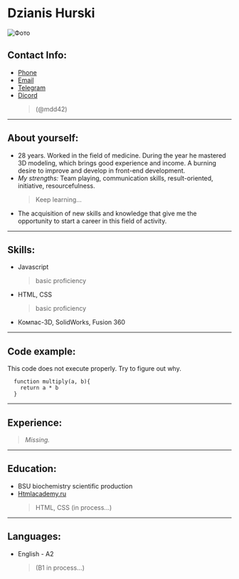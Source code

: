 # Dzianis Hurski

![Фото](https://avatars.githubusercontent.com/u/32590182?s=300&u=d2fc99957e3d66d7aa8b7e9bf82765cf42b51298&v=4)

Contact Info:
---
+ [Phone](+375336813094)
+ [Email](denis.m2022@gmail.com)
+ [Telegram](https://t.me/denismdd42)
+ [Dicord]([Денис]#6538) 
   >(@mdd42)

___

About yourself:
---
+  28 years. Worked in the field of medicine. During the year he mastered 3D modeling, which brings good experience and income. A burning desire to improve and develop in front-end development.
+  _My strengths:_ Team playing, communication skills, result-oriented, initiative, resourcefulness. 
    >Keep learning…
+ The acquisition of new skills and knowledge that give me the opportunity to start a career in this field of activity.

___

Skills:
---
+ Javascript
    >basic proficiency
+ HTML, CSS
    >basic proficiency
+ Компас-3D, SolidWorks, Fusion 360

___

Code example:
---
This code does not execute properly. Try to figure out why.
 
      function multiply(a, b){
        return a * b
      }

___

Experience:
---
> _Missing._

___

Education:
---
+ BSU biochemistry scientific production
+ [Htmlacademy.ru](htmlacademy.ru)
    >HTML, CSS (in process...)

___

Languages:
---
+ English - A2 
    > (B1 in process…)
